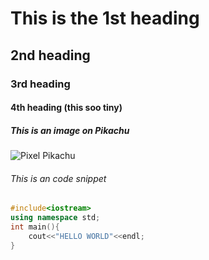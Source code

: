 # This is the 1st heading
## 2nd heading
### 3rd heading 
#### 4th heading (this soo tiny)
##### This is an image on Pikachu 
![Pixel Pikachu](https://pics.craiyon.com/2024-09-16/KMjBzlgERsuyGKRCcrzPWg.webp)
###### This is an code snippet
``` cpp
#include<iostream>
using namespace std;
int main(){
    cout<<"HELLO WORLD"<<endl;
}
```
